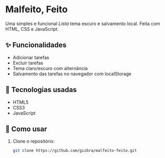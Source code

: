 # Malfeito, Feito

Uma simples e funcional *Lista* tema escuro e salvamento local. Feita com HTML, CSS e JavaScript.

## ✨ Funcionalidades

- Adicionar tarefas
- Excluir tarefas
- Tema claro/escuro com alternância
- Salvamento das tarefas no navegador com localStorage

## 🧪 Tecnologias usadas

- HTML5
- CSS3
- JavaScript


## 🚀 Como usar

1. Clone o repositório:
   ```bash
   git clone https://github.com/gizbra/malfeito-feito.git
